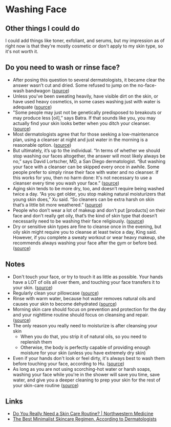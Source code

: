 # Washing Face

## Other things I could do

I could add things like toner, exfoliant, and serums, but my impression as of right now is that they're mostly cosmetic or don't apply to my skin type, so it's not worth it.

## Do you need to wash or rinse face?

- After posing this question to several dermatologists, it became clear the answer wasn’t cut and dried. Some refused to jump on the no-face-wash bandwagon ([source](https://www.prevention.com/beauty/a20495994/benefits-to-not-washing-your-face/#:~:text=after%20posing%20this%20question%20to%20several%20dermatologists%2C%20it%20became%20clear%20the%20answer%20wasn%E2%80%99t%20cut%20and%20dried.%20some%20refused%20to%20jump%20on%20the%20no-face-wash%20bandwagon))
- Unless you've been sweating heavily, have visible dirt on the skin, or have used heavy cosmetics, in some cases washing just with water is adequate ([source](https://www.prevention.com/beauty/a20495994/benefits-to-not-washing-your-face/#:~:text=unless%20you've%20been%20sweating%20heavily%2C%20have%20visible%20dirt%20on%20the%20skin%2C%20or%20have%20used%20heavy%20cosmetics%2C%20in%20some%20cases%20washing%20just%20with%20water%20is%20adequate))
- "Some people may just not be genetically predisposed to breakouts or may produce less [oil],” says Batra. If that sounds like you, you may actually find your skin looks better when you ditch your cleanser. ([source](https://www.prevention.com/beauty/a20495994/benefits-to-not-washing-your-face/#:~:text=%22some%20people%20may%20just%20not%20be%20genetically%20predisposed%20to%20breakouts%20or%20may%20produce%20less%20%5Boil%5D%2C%E2%80%9D%20says%20batra.%20if%20that%20sounds%20like%20you%2C%20you%20may%20actually%20find%20your%20skin%20looks%20better%20when%20you%20ditch%20your%20cleanser.))
- Most dermatologists agree that for those seeking a low-maintenance plan, using a cleanser at night and just water in the morning is a reasonable option. ([source](https://www.prevention.com/beauty/a20495994/benefits-to-not-washing-your-face/#:~:text=most%20dermatologists%20agree%20that%20for%20those%20seeking%20a%20low-maintenance%20plan%2C%20using%20a%20cleanser%20at%20night%20and%20just%20water%20in%20the%20morning%20is%20a%20reasonable%20option.))
- But ultimately, it’s up to the individual. “In terms of whether we should stop washing our faces altogether, the answer will most likely always be no,” says David Lortscher, MD, a San Diego dermatologist. “But washing your face with a cleanser can be skipped every once in awhile. Some people prefer to simply rinse their face with water and no cleanser. If this works for you, then no harm done: It's not necessary to use a cleanser every time you wash your face.” ([source](https://www.prevention.com/beauty/a20495994/benefits-to-not-washing-your-face/#:~:text=But%20ultimately,face.%E2%80%9D))
- Aging skin tends to be more dry, too, and doesn’t require being washed twice a day. “As you get older, you stop making natural moisturizers that young skin does,” Xu said. “So cleaners can be extra harsh on skin that’s a little bit more weathered.” ([source](https://www.huffpost.com/entry/how-often-wash-face_l_5e7e07b6c5b661492265f7f6#:~:text=aging%20skin%20tends%20to%20be%20more%20dry%2C%20too%2C%20and%20doesn%E2%80%99t%20require%20being%20washed%20twice%20a%20day.%20%E2%80%9Cas%20you%20get%20older%2C%20you%20stop%20making%20natural%20moisturizers%20that%20young%20skin%20does%2C%E2%80%9D%20xu%20said.%20%E2%80%9Cso%20cleaners%20can%20be%20extra%20harsh%20on%20skin%20that%E2%80%99s%20a%20little%20bit%20more%20weathered.%E2%80%9D))
- People who don’t wear a lot of makeup and don’t put [products] on their face and don’t really get oily, that’s the kind of skin type that doesn’t necessarily need to be washing their face religiously. ([source](https://www.huffpost.com/entry/how-often-wash-face_l_5e7e07b6c5b661492265f7f6#:~:text=people%20who%20don%E2%80%99t%20wear%20a%20lot%20of%20makeup%20and%20don%E2%80%99t%20put%20%5Bproducts%5D%20on%20their%20face%20and%20don%E2%80%99t%20really%20get%20oily%2C%20that%E2%80%99s%20the%20kind%20of%20skin%20type%20that%20doesn%E2%80%99t%20necessarily%20need%20to%20be%20washing%20their%20face%20religiously.))
- Dry or sensitive skin types are fine to cleanse once in the evening, but oily skin might require you to cleanse at least twice a day, King said. However, if you complete a sweaty workout or wear heavy makeup, she recommends always washing your face after the gym or before bed. ([source](https://www.insider.com/should-you-wash-your-face-in-the-shower-dermatologists-advise-2019-6#:~:text=dry%20or%20sensitive%20skin%20types%20are%20fine%20to%20cleanse%20once%20in%20the%20evening%2C%20but%20oily%20skin%20might%20require%20you%20to%20cleanse%20at%20least%20twice%20a%20day%2C%20king%20said.%20however%2C%20if%20you%20complete%20a%20sweaty%20workout%20or%20wear%20heavy%20makeup%2C%20she%20recommends%20always%20washing%20your%20face%20after%20the%20gym%20or%20before%20bed.))

## Notes

- Don't touch your face, or try to touch it as little as possible. Your hands have a LOT of oils all over them, and touching your face transfers it to your skin. ([source](https://www.reddit.com/r/NoStupidQuestions/comments/73pimh/im_currently_22_what_should_i_start_doingstop/dns7hnb/))
- Regularly clean your pillowcase ([source](https://www.reddit.com/r/NoStupidQuestions/comments/73pimh/im_currently_22_what_should_i_start_doingstop/dns7hnb/))
- Rinse with warm water, because hot water removes natural oils and causes your skin to become dehydrated ([source](https://www.nm.org/healthbeat/healthy-tips/do-you-really-need-a-skin-care-routine))
- Morning skin care should focus on prevention and protection for the day and your nighttime routine should focus on cleansing and repair. ([source](https://www.nm.org/healthbeat/healthy-tips/do-you-really-need-a-skin-care-routine))
- The only reason you really need to moisturize is after cleansing your skin
  - When you do that, you strip it of natural oils, so you need to replenish them
  - Otherwise, the body is perfectly capable of providing enough moisture for your skin (unless you have extremely dry skin)
- Even if your hands don't look or feel dirty, it's always best to wash them before touching your face, according to Hu. ([source](https://www.insider.com/should-you-wash-your-face-in-the-shower-dermatologists-advise-2019-6#:~:text=even%20if%20your%20hands%20don't%20look%20or%20feel%20dirty%2C%20it's%20always%20best%20to%20wash%20them%20before%20touching%20your%20face%2C%20according%20to%20hu.))
- As long as you are not using scorching-hot water or harsh soaps, washing your face while you're in the shower will save you time, save water, and give you a deeper cleaning to prep your skin for the rest of your skin-care routine ([source](https://www.insider.com/should-you-wash-your-face-in-the-shower-dermatologists-advise-2019-6#:~:text=as%20long%20as%20you%20are%20not%20using%20scorching-hot%20water%20or%20harsh%20soaps%2C%20washing%20your%20face%20while%20you're%20in%20the%20shower%20will%20save%20you%20time%2C%20save%20water%2C%20and%20give%20you%20a%20deeper%20cleaning%20to%20prep%20your%20skin%20for%20the%20rest%20of%20your%20skin-care%20routine))

## Links

- [Do You Really Need a Skin Care Routine? | Northwestern Medicine](https://www.nm.org/healthbeat/healthy-tips/do-you-really-need-a-skin-care-routine)
- [The Best Minimalist Skincare Regimen, According to Dermatologists](https://www.mensjournal.com/style/the-best-minimalist-skincare-regimen-according-to-dermatologists/)
